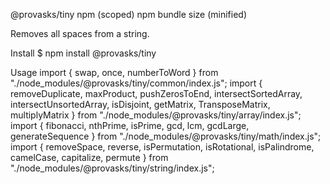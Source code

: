 @provasks/tiny
npm (scoped) npm bundle size (minified)

Removes all spaces from a string.

Install
\$ npm install @provasks/tiny

Usage
import {
swap,
once,
numberToWord
} from "./node_modules/@provasks/tiny/common/index.js";
import {
removeDuplicate,
maxProduct,
pushZerosToEnd,
intersectSortedArray,
intersectUnsortedArray,
isDisjoint,
getMatrix,
TransposeMatrix,
multiplyMatrix
} from "./node_modules/@provasks/tiny/array/index.js";
import {
fibonacci,
nthPrime,
isPrime,
gcd,
lcm,
gcdLarge,
generateSequence
} from "./node_modules/@provasks/tiny/math/index.js";
import {
removeSpace,
reverse,
isPermutation,
isRotational,
isPalindrome,
camelCase,
capitalize,
permute
} from "./node_modules/@provasks/tiny/string/index.js";
